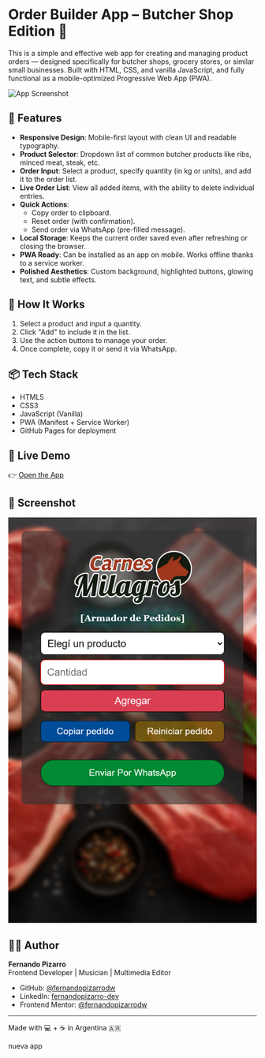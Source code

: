 # Order Builder App – Butcher Shop Edition 🥩

This is a simple and effective web app for creating and managing product orders — designed specifically for butcher shops, grocery stores, or similar small businesses. Built with HTML, CSS, and vanilla JavaScript, and fully functional as a mobile-optimized Progressive Web App (PWA).

![App Screenshot](./screenshot.jpg)

## 📱 Features

- **Responsive Design**: Mobile-first layout with clean UI and readable typography.
- **Product Selector**: Dropdown list of common butcher products like ribs, minced meat, steak, etc.
- **Order Input**: Select a product, specify quantity (in kg or units), and add it to the order list.
- **Live Order List**: View all added items, with the ability to delete individual entries.
- **Quick Actions**:
  - Copy order to clipboard.
  - Reset order (with confirmation).
  - Send order via WhatsApp (pre-filled message).
- **Local Storage**: Keeps the current order saved even after refreshing or closing the browser.
- **PWA Ready**: Can be installed as an app on mobile. Works offline thanks to a service worker.
- **Polished Aesthetics**: Custom background, highlighted buttons, glowing text, and subtle effects.

## 🚀 How It Works

1. Select a product and input a quantity.
2. Click "Add" to include it in the list.
3. Use the action buttons to manage your order.
4. Once complete, copy it or send it via WhatsApp.

## 📦 Tech Stack

- HTML5
- CSS3
- JavaScript (Vanilla)
- PWA (Manifest + Service Worker)
- GitHub Pages for deployment

## 🔗 Live Demo

👉 [Open the App](https://fernandopizarrodw.github.io/armador-de-pedidos/)

## 📸 Screenshot

![Mobile](./images/screenshot-mobile.png)

## 👨‍💻 Author

**Fernando Pizarro**  
Frontend Developer | Musician | Multimedia Editor  

- GitHub: [@fernandopizarrodw](https://github.com/fernandopizarrodw)  
- LinkedIn: [fernandopizarro-dev](https://www.linkedin.com/in/fernandopizarro-dev/)  
- Frontend Mentor: [@fernandopizarrodw](https://www.frontendmentor.io/profile/fernandopizarrodw)

---

Made with 💻 + ☕ in Argentina 🇦🇷

nueva app
